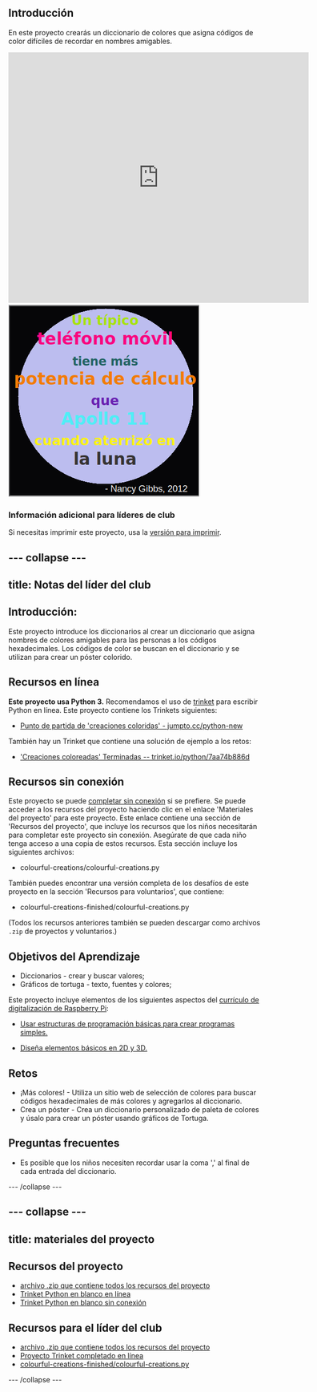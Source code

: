 ## Introducción

En este proyecto crearás un diccionario de colores que asigna códigos de color difíciles de recordar en nombres amigables.

<div class="trinket">
  <iframe src="https://trinket.io/embed/python/7aa74b886d?outputOnly=true&start=result" width="600" height="500" frameborder="0" marginwidth="0" marginheight="0" allowfullscreen>
  </iframe>
  <img src="images/colourful-finished.png">
</div>

### Información adicional para líderes de club

Si necesitas imprimir este proyecto, usa la [versión para imprimir](https://projects.raspberrypi.org/es-ES/projects/colourful-creations/print).

--- collapse ---
---
title: Notas del líder del club
---

## Introducción:

Este proyecto introduce los diccionarios al crear un diccionario que asigna nombres de colores amigables para las personas a los códigos hexadecimales. Los códigos de color se buscan en el diccionario y se utilizan para crear un póster colorido.

## Recursos en línea

**Este proyecto usa Python 3.** Recomendamos el uso de [trinket](https://trinket.io/) para escribir Python en línea. Este proyecto contiene los Trinkets siguientes:

* [Punto de partida de 'creaciones coloridas' - jumpto.cc/python-new](http://jumpto.cc/python-new)

También hay un Trinket que contiene una solución de ejemplo a los retos:

* ['Creaciones coloreadas' Terminadas -- trinket.io/python/7aa74b886d](https://trinket.io/python/7aa74b886d)

## Recursos sin conexión

Este proyecto se puede [completar sin conexión](https://www.codeclubprojects.org/en-GB/resources/python-working-offline/) si se prefiere. Se puede acceder a los recursos del proyecto haciendo clic en el enlace 'Materiales del proyecto' para este proyecto. Este enlace contiene una sección de 'Recursos del proyecto', que incluye los recursos que los niños necesitarán para completar este proyecto sin conexión. Asegúrate de que cada niño tenga acceso a una copia de estos recursos. Esta sección incluye los siguientes archivos:

* colourful-creations/colourful-creations.py

También puedes encontrar una versión completa de los desafíos de este proyecto en la sección 'Recursos para voluntarios', que contiene:

* colourful-creations-finished/colourful-creations.py

(Todos los recursos anteriores también se pueden descargar como archivos `.zip` de proyectos y voluntarios.)

## Objetivos del Aprendizaje

* Diccionarios - crear y buscar valores;
* Gráficos de tortuga - texto, fuentes y colores;

Este proyecto incluye elementos de los siguientes aspectos del [currículo de digitalización de Raspberry Pi](http://rpf.io/curriculum):

* [Usar estructuras de programación básicas para crear programas simples.](https://www.raspberrypi.org/curriculum/programming/creator)

* [Diseña elementos básicos en 2D y 3D.](https://www.raspberrypi.org/curriculum/design/creator)

## Retos

* ¡Más colores! - Utiliza un sitio web de selección de colores para buscar códigos hexadecimales de más colores y agregarlos al diccionario. 
* Crea un póster - Crea un diccionario personalizado de paleta de colores y úsalo para crear un póster usando gráficos de Tortuga. 

## Preguntas frecuentes

* Es posible que los niños necesiten recordar usar la coma ',' al final de cada entrada del diccionario. 

--- /collapse ---

--- collapse ---
---
title: materiales del proyecto
---

## Recursos del proyecto

* [archivo .zip que contiene todos los recursos del proyecto](resources/colourful-creations-project-resources.zip)
* [Trinket Python en blanco en línea](http://jumpto.cc/python-new)
* [Trinket Python en blanco sin conexión](resources/new-new.py)

## Recursos para el líder del club

* [archivo .zip que contiene todos los recursos del proyecto](resources/colourful-creations-volunteer-resources.zip)
* [Proyecto Trinket completado en línea](https://trinket.io/python/7aa74b886d)
* [colourful-creations-finished/colourful-creations.py](resources/colourful-creations-finished-colourful-creations.py)

--- /collapse ---